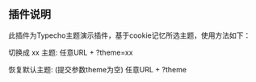 ## 插件说明 ##

此插件为Typecho主题演示插件，基于cookie记忆所选主题，使用方法如下：

切换成 xx 主题:
    任意URL + ?theme=xx

恢复默认主题: (提交参数theme为空)
    任意URL + ?theme

